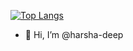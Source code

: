  <!---![tenor](https://user-images.githubusercontent.com/77527524/119225615-525c6080-bb22-11eb-9b3f-8b498adf8481.gif) --->
[![Top Langs](https://github-readme-stats.vercel.app/api?username=harsha-deep&count_private=true)](https://github.com/anuraghazra/github-readme-stats)
- 👋 Hi, I’m @harsha-deep

<!---
harsha-deep/harsha-deep is a ✨ special ✨ repository because its `README.md` (this file) appears on your GitHub profile.
You can click the Preview link to take a look at your changes.
--->
